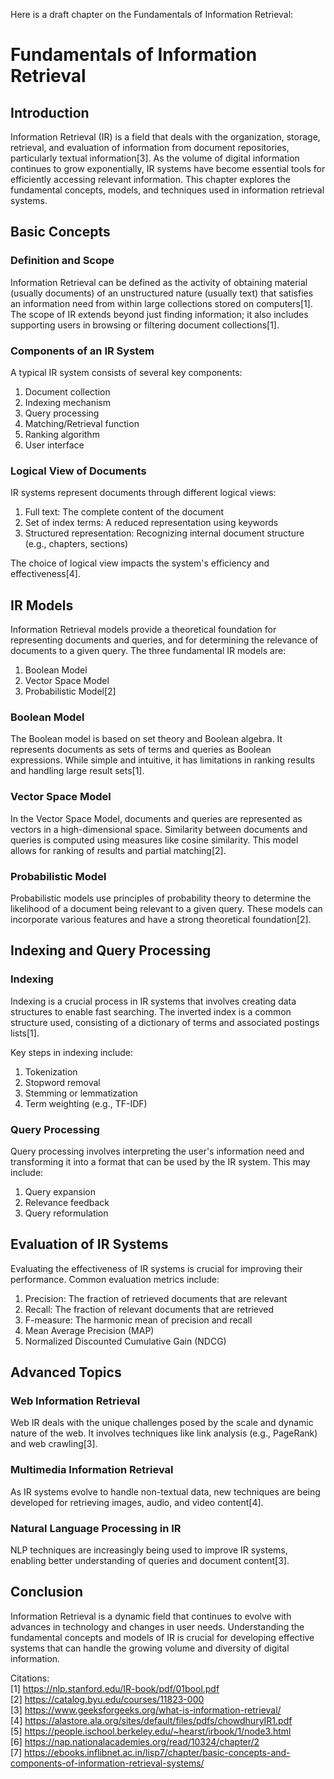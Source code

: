 Here is a draft chapter on the Fundamentals of Information Retrieval:

# Fundamentals of Information Retrieval

## Introduction

Information Retrieval (IR) is a field that deals with the organization, storage, retrieval, and evaluation of information from document repositories, particularly textual information[3]. As the volume of digital information continues to grow exponentially, IR systems have become essential tools for efficiently accessing relevant information. This chapter explores the fundamental concepts, models, and techniques used in information retrieval systems.

## Basic Concepts

### Definition and Scope

Information Retrieval can be defined as the activity of obtaining material (usually documents) of an unstructured nature (usually text) that satisfies an information need from within large collections stored on computers[1]. The scope of IR extends beyond just finding information; it also includes supporting users in browsing or filtering document collections[1].

### Components of an IR System

A typical IR system consists of several key components:

1. Document collection
2. Indexing mechanism
3. Query processing
4. Matching/Retrieval function
5. Ranking algorithm
6. User interface

### Logical View of Documents

IR systems represent documents through different logical views:

1. Full text: The complete content of the document
2. Set of index terms: A reduced representation using keywords
3. Structured representation: Recognizing internal document structure (e.g., chapters, sections)

The choice of logical view impacts the system's efficiency and effectiveness[4].

## IR Models

Information Retrieval models provide a theoretical foundation for representing documents and queries, and for determining the relevance of documents to a given query. The three fundamental IR models are:

1. Boolean Model
2. Vector Space Model
3. Probabilistic Model[2]

### Boolean Model

The Boolean model is based on set theory and Boolean algebra. It represents documents as sets of terms and queries as Boolean expressions. While simple and intuitive, it has limitations in ranking results and handling large result sets[1].

### Vector Space Model

In the Vector Space Model, documents and queries are represented as vectors in a high-dimensional space. Similarity between documents and queries is computed using measures like cosine similarity. This model allows for ranking of results and partial matching[2].

### Probabilistic Model

Probabilistic models use principles of probability theory to determine the likelihood of a document being relevant to a given query. These models can incorporate various features and have a strong theoretical foundation[2].

## Indexing and Query Processing

### Indexing

Indexing is a crucial process in IR systems that involves creating data structures to enable fast searching. The inverted index is a common structure used, consisting of a dictionary of terms and associated postings lists[1].

Key steps in indexing include:

1. Tokenization
2. Stopword removal
3. Stemming or lemmatization
4. Term weighting (e.g., TF-IDF)

### Query Processing

Query processing involves interpreting the user's information need and transforming it into a format that can be used by the IR system. This may include:

1. Query expansion
2. Relevance feedback
3. Query reformulation

## Evaluation of IR Systems

Evaluating the effectiveness of IR systems is crucial for improving their performance. Common evaluation metrics include:

1. Precision: The fraction of retrieved documents that are relevant
2. Recall: The fraction of relevant documents that are retrieved
3. F-measure: The harmonic mean of precision and recall
4. Mean Average Precision (MAP)
5. Normalized Discounted Cumulative Gain (NDCG)

## Advanced Topics

### Web Information Retrieval

Web IR deals with the unique challenges posed by the scale and dynamic nature of the web. It involves techniques like link analysis (e.g., PageRank) and web crawling[3].

### Multimedia Information Retrieval

As IR systems evolve to handle non-textual data, new techniques are being developed for retrieving images, audio, and video content[4].

### Natural Language Processing in IR

NLP techniques are increasingly being used to improve IR systems, enabling better understanding of queries and document content[3].

## Conclusion

Information Retrieval is a dynamic field that continues to evolve with advances in technology and changes in user needs. Understanding the fundamental concepts and models of IR is crucial for developing effective systems that can handle the growing volume and diversity of digital information.

Citations:  
[1] https://nlp.stanford.edu/IR-book/pdf/01bool.pdf  
[2] https://catalog.byu.edu/courses/11823-000  
[3] https://www.geeksforgeeks.org/what-is-information-retrieval/  
[4] https://alastore.ala.org/sites/default/files/pdfs/chowdhuryIR1.pdf  
[5] https://people.ischool.berkeley.edu/~hearst/irbook/1/node3.html  
[6] https://nap.nationalacademies.org/read/10324/chapter/2  
[7] https://ebooks.inflibnet.ac.in/lisp7/chapter/basic-concepts-and-components-of-information-retrieval-systems/  
